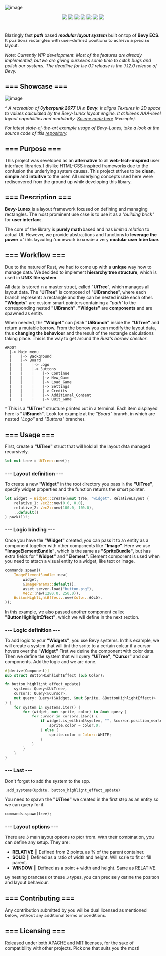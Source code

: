
![image](https://github.com/bytestring-net/bevy-lunex/assets/49441831/41d0cf62-26fe-40d3-8ed6-23644108f28f)


<div align="center">
  <a href="https://crates.io/crates/bevy_lunex"><img src="https://img.shields.io/crates/v/bevy_lunex?label=version&color=d69039"></a>
  <a href="https://crates.io/crates/bevy_lunex"><img src="https://img.shields.io/crates/d/bevy_lunex?label=downloads&color=df9e97"></a>
  <a href="https://crates.io/crates/bevy"><img src="https://img.shields.io/badge/v0.11.2-white.svg?label=bevy&color=bb86a5"></a>
  <a href="./LICENSE-APACHE"><img src="https://img.shields.io/badge/License-Apache-white.svg?label=license&color=9fcec4"></a>
  <a href="./LICENSE-MIT"><img src="https://img.shields.io/badge/License-MIT-white.svg?label=license&color=a0f6b9"></a>
  <a href="https://docs.rs/bevy_lunex"><img src="https://img.shields.io/docsrs/bevy_lunex/latest?color=8df7cb"></a>
  <a href="https://deps.rs/repo/github/bytestring-net/bevy-lunex"><img src="https://deps.rs/repo/github/bytestring-net/bevy-lunex/status.svg?color=8df7cb"></a>
</div>

# 

Blazingly fast ***path*** based ***modular layout system*** built on top of **Bevy ECS**. It positions rectangles with user-defined positions to achieve a precise layout.

*Note: Currently WIP development. Most of the features are already implemented, but we are giving ourselves some time to catch bugs and polish our systems. The deadline for the 0.1 release is the 0.12.0 release of Bevy.*

## === Showcase ===
![image](https://github.com/bytestring-net/bevy_lunex/assets/49441831/73d96dd1-d851-4a9f-9d58-11aba63e579d)

*^ A recreation of ***Cyberpunk 2077*** UI in ***Bevy***. It aligns Textures in 2D space to values calculated by the Bevy-Lunex layout engine. It achieves AAA-level layout capabilities and modularity. [Source code here](https://github.com/IDEDARY/bevy-lunex-cyberpunk) (Example).*

*For latest state-of-the-art example usage of Bevy-Lunex, take a look at the source code of this [repository](https://github.com/IDEDARY/stardawn).*


## === Purpose ===

This project was developed as an **alternative** to all **web-tech-inspired** user interface libraries. I dislike HTML-CSS-inspired frameworks due to the confusion the underlying system causes. This project strives to be **clean**, **simple** and **intuitive** to the user. All underlying concepts used here were rediscovered from the ground up while developing this library.

## === Description ===

**Bevy-Lunex** is a layout framework focused on defining and managing rectangles. The most prominent use case is to use it as a *"building brick"* for **user interface**.

The core of the library is **purely math** based and has *limited relation* to actual UI. However, we provide abstractions and functions to **leverage the power** of this layouting framework to create a very **modular user interface**.


## === Workflow ===

Due to the nature of Rust, we had to come up with a **unique** way how to manage data. We decided to implement **hierarchy tree structure**, which is used in **UNIX file system**.

All data is stored in a master struct, called "**UiTree**", which manages all layout data. The **"UiTree"** is composed of "**UiBranches**", where each branch represents a rectangle and they can be nested inside each other. **"Widgets"** are custom smart pointers containing a *"path"* to the corresponding nested **"UiBranch"**. **"Widgets"** are **components** and are spawned as entity.

When needed, the **"Widget"** can *fetch* **"UiBranch"** inside the **"UiTree"** and return a mutable borrow. From the borrow you can modify the layout data, thus **changing the behaviour** and the result of the rectangle calculations taking place.
This is the way to get around the *Rust's borrow checker*.
```
#ROOT
  |-> Main_menu
  |    |-> Background
  |    |-> Board
  |    |    |-> Logo
  |    |    |-> Buttons
  |    |    |    |-> Continue
  |    |    |    |-> New_Game
  |    |    |    |-> Load_Game
  |    |    |    |-> Settings
  |    |    |    |-> Credits
  |    |    |    |-> Additional_Content
  |    |    |    |-> Quit_Game
 ```
^ This is a **"UiTree"** structure printed out in a terminal. Each item displayed here is **"UiBranch"**. Look for example at the *"Board"* branch, in which are nested *"Logo"* and *"Buttons"* branches.


## === Usage ===

First, create a **"UiTree"** struct that will hold all the layout data managed recursively.
```rust
let mut tree = UiTree::new();
```

### --- Layout definition ---
To create a new **"Widget"** in the root directory you pass in the **"UiTree"**, specify widget properties and the function returns the smart pointer. 
```rust
let widget = Widget::create(&mut tree, "widget", RelativeLayout {
    relative_1: Vec2::new(0.0, 0.0),
    relative_2: Vec2::new(100.0, 100.0),
    ..default()
}.pack())?;
```

### --- Logic binding ---
Once you have the **"Widget"** created, you can pass it to an entity as a component together with other components like **"Image"**. Here we use **"ImageElementBundle"**, which is the same as **"SpriteBundle"**, but has extra fields for **"Widget"** and **"Element"**. Element component is used when you need to attach a visual entity to a widget, like text or image.
```rust
commands.spawn((
    ImageElementBundle::new(
        widget,
        &ImageParams::default(),
        asset_server.load("button.png"),
        Vec2::new(1280.0, 250.0)),
    ButtonHighlightEffect::new(Color::GOLD),
));
```
In this example, we also passed another component called **"ButtonHighlightEffect"**, which we will define in the next section.

### --- Logic definition ---
To add logic to your **"Widgets"**, you use Bevy systems. In this example, we will create a system that will tint the sprite to a certain colour if a cursor hovers over the **"Widget"** First we define the component with color data. Then we define the system that will query **"UiTree"**, **"Cursor"** and our components. Add the logic and we are done.
```rust
#[derive(Component)]
pub struct ButtonHighlightEffect (pub Color);

fn button_highlight_effect_update(
    systems: Query<&UiTree>,
    cursors: Query<&Cursor>, 
    mut query: Query<(&Widget, &mut Sprite, &ButtonHighlightEffect)>
) {
    for system in systems.iter() {
        for (widget, mut sprite, color) in &mut query {
            for cursor in cursors.iter() {
                if widget.is_within(&system, "", &cursor.position_world().as_lunex(system.offset)).unwrap(){
                    sprite.color = color.0;
                } else {
                    sprite.color = Color::WHITE;
                }
            }
        }
    }
}
```
### --- Last ---
Don't forget to add the system to the app.
```rust
.add_systems(Update, button_highlight_effect_update)
```
You need to spawn the **"UiTree"** we created in the first step as an entity so we can query for it.
```rust
commands.spawn(tree);
```

### --- Layout options ---
There are 3 main layout options to pick from. With their combination, you can define any setup. They are:
* **RELATIVE** || Defined from 2 points, as % of the parent container.
* **SOLID** || Defined as a ratio of width and height. Will scale to fit or fill parent.
* **WINDOW** || Defined as a point + width and height. Same as RELATIVE.

By nesting branches of these 3 types, you can precisely define the position and layout behaviour.


## === Contributing ===

Any contribution submitted by you will be dual licensed as mentioned below, without any additional terms or conditions.

## === Licensing ===

Released under both [APACHE](./LICENSE-APACHE) and [MIT](./LICENSE-MIT) licenses, for the sake of compatibility with other projects. Pick one that suits you the most!
